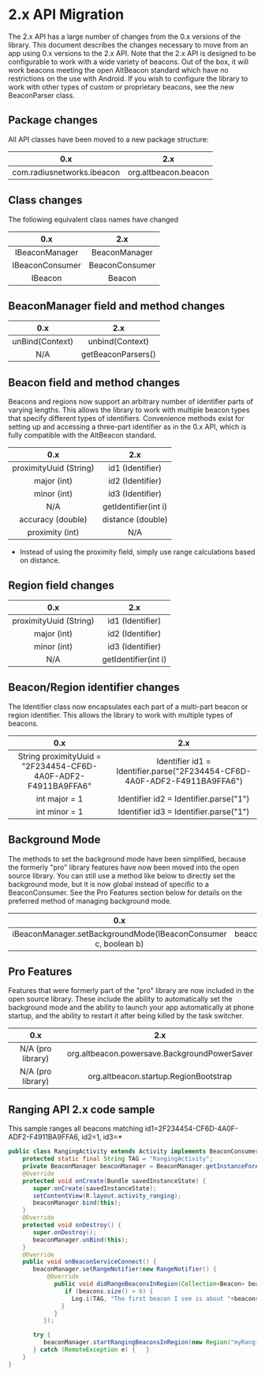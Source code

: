2.x API Migration
=================

The 2.x API has a large number of changes from the 0.x versions of the library.  This document
describes the changes necessary to move from an app using 0.x versions to the 2.x API.  Note that
the 2.x API is designed to be configurable to work with a wide variety of beacons.  Out of the box,
it will work beacons meeting the open AltBeacon standard which have no restrictions on the use with
Android.  If you wish to configure the library to work with other types of custom or proprietary
beacons, see the new BeaconParser class.

## Package changes

All API classes have been moved to a new package structure:

|0.x                       |2.x                 |
|:------------------------:|:------------------:|
|com.radiusnetworks.ibeacon|org.altbeacon.beacon|


## Class changes

The following equivalent class names have changed

|0.x                       |2.x                 |
|:------------------------:|:------------------:|
|IBeaconManager            |BeaconManager       |
|IBeaconConsumer           |BeaconConsumer      |
|IBeacon                   |Beacon              |

## BeaconManager field and method changes

|0.x                       |2.x                 |
|:------------------------:|:------------------:|
|unBind(Context)           |unbind(Context)     |
|N/A                       |getBeaconParsers()  |


## Beacon field and method changes

Beacons and regions now support an arbitrary number of identifier parts of varying lengths.  This
allows the library to work with multiple beacon types that specify different types of identifiers.
Convenience methods exist for setting up and accessing a three-part identifier as in the 0.x API,
which is fully compatible with the AltBeacon standard.

|0.x                       |2.x                 |
|:------------------------:|:------------------:|
|proximityUuid (String)    |id1 (Identifier)    |
|major (int)               |id2 (Identifier)    |
|minor (int)               |id3 (Identifier)    |
|N/A                       |getIdentifier(int i)|
|accuracy (double)         |distance (double)   |
|proximity (int)           |N/A                 |

* Instead of using the proximity field, simply use range calculations based on distance.

## Region field changes

|0.x                       |2.x                 |
|:------------------------:|:------------------:|
|proximityUuid (String)    |id1 (Identifier)    |
|major (int)               |id2 (Identifier)    |
|minor (int)               |id3 (Identifier)    |
|N/A                       |getIdentifier(int i)|

## Beacon/Region identifier changes

The Identifier class now encapsulates each part of a multi-part beacon or region identifier.  This
allows the library to work with multiple types of beacons.

|0.x                       |2.x                 |
|:------------------------:|:------------------:|
|String proximityUuid = "2F234454-CF6D-4A0F-ADF2-F4911BA9FFA6"|Identifier id1 = Identifier.parse("2F234454-CF6D-4A0F-ADF2-F4911BA9FFA6")|
|int major = 1             |Identifier id2 = Identifier.parse("1")|
|int minor = 1             |Identifier id3 = Identifier.parse("1")|

## Background Mode

The methods to set the background mode have been simplified, because the formerly "pro" library
features have now been moved into the open source library.  You can still use a method like below
to directly set the background mode, but it is now global instead of specific to a BeaconConsumer.
See the Pro Features section below for details on the preferred method of managing background mode.

|0.x                       |2.x                 |
|:------------------------:|:------------------:|
|iBeaconManager.setBackgroundMode(IBeaconConsumer c, boolean b)|beaconManager.setBackgroundMode(boolean b)|

## Pro Features

Features that were formerly part of the "pro" library are now included in the open source library.
These include the ability to automatically set the background mode and the ability to launch your
app automatically at phone startup, and the ability to restart it after being killed by the task
switcher.

|0.x                       |2.x                 |
|:------------------------:|:------------------:|
|N/A (pro library)|org.altbeacon.powersave.BackgroundPowerSaver|
|N/A (pro library)|org.altbeacon.startup.RegionBootstrap|


## Ranging API 2.x code sample

This sample ranges all beacons matching id1=2F234454-CF6D-4A0F-ADF2-F4911BA9FFA6, id2=1, id3=*

```java
public class RangingActivity extends Activity implements BeaconConsumer {
    protected static final String TAG = "RangingActivity";
    private BeaconManager beaconManager = BeaconManager.getInstanceForApplication(this);
    @Override
    protected void onCreate(Bundle savedInstanceState) {
       super.onCreate(savedInstanceState);
       setContentView(R.layout.activity_ranging);
       beaconManager.bind(this);
    }
    @Override 
    protected void onDestroy() {
       super.onDestroy();
       beaconManager.unBind(this);
    }
    @Override
    public void onBeaconServiceConnect() {
       beaconManager.setRangeNotifier(new RangeNotifier() {
           @Override 
             public void didRangeBeaconsInRegion(Collection<Beacon> beacons, Region region) {
                if (beacons.size() > 0) {
                  Log.i(TAG, "The first beacon I see is about "+beacons.iterator().next().getDistance()+" meters away.");
               }
             }
          });

       try {
          beaconManager.startRangingBeaconsInRegion(new Region("myRangingUniqueId", Identifier.parse("2F234454-CF6D-4A0F-ADF2-F4911BA9FFA6"), Identifier.parse("1"), null));
       } catch (RemoteException e) {   }
    }
}
```







